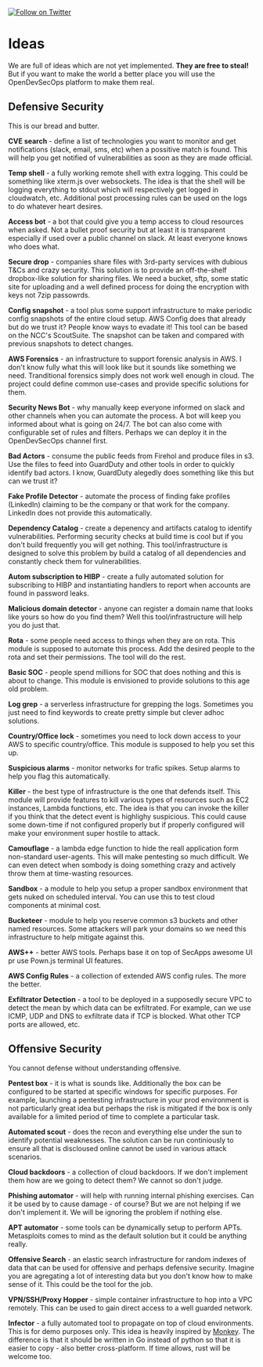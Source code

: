 [![Follow on Twitter](https://img.shields.io/twitter/follow/opendevsecops.svg?logo=twitter)](https://twitter.com/opendevsecops)

# Ideas

We are full of ideas which are not yet implemented. **They are free to steal!** But if you want to make the world a better place you will use the OpenDevSecOps platform to make them real.

## Defensive Security

This is our bread and butter.

**CVE search** - define a list of technologies you want to monitor and get notifications (slack, email, sms, etc) when a possitive match is found. This will help you get notified of vulnerabilities as soon as they are made official.

**Temp shell** - a fully working remote shell with extra logging. This could be something like xterm.js over websockets. The idea is that the shell will be logging everything to stdout which will respectively get logged in cloudwatch, etc. Additional post processing rules can be used on the logs to do whatever heart desires.

**Access bot** - a bot that could give you a temp access to cloud resources when asked. Not a bullet proof security but at least it is transparent especially if used over a public channel on slack. At least everyone knows who does what.

**Secure drop** - companies share files with 3rd-party services with dubious T&Cs and crazy security. This solution is to provide an off-the-shelf dropbox-like solution for sharing files. We need a bucket, sftp, some static site for uploading and a well defined process for doing the encryption with keys not 7zip passowrds.

**Config snapshot** - a tool plus some support infrastructure to make periodic config snapshots of the entire cloud setup. AWS Config does that already but do we trust it? People know ways to evadate it! This tool can be based on the NCC's ScoutSuite. The snapshot can be taken and compared with previous snapshots to detect changes.

**AWS Forensics** - an infrastructure to support forensic analysis in AWS. I don't know fully what this will look like but it sounds like something we need. Tranditional forensics simply does not work well enough in cloud. The project could define common use-cases and provide specific solutions for them.

**Security News Bot** - why manually keep everyone informed on slack and other channels when you can automate the process. A bot will keep you informed about what is going on 24/7. The bot can also come with configurable set of rules and filters. Perhaps we can deploy it in the OpenDevSecOps channel first.

**Bad Actors** - consume the public feeds from Firehol and produce files in s3. Use the files to feed into GuardDuty and other tools in order to quickly identify bad actors. I know, GuardDuty alegedly does something like this but can we trust it?

**Fake Profile Detector** - automate the process of finding fake profiles (LinkedIn) claiming to be the company or that work for the company. LinkedIn does not provide this automatically.

**Dependency Catalog** - create a depenency and artifacts catalog to identify vulnerabilities. Performing security checks at build time is cool but if you don't build frequently you will get nothing. This tool/infrastructure is designed to solve this problem by build a catalog of all dependencies and constantly check them for vulnerabilities.

**Autom subscription to HIBP** - create a fully automated solution for subscribing to HIBP and instantiating handlers to report when accounts are found in password leaks.

**Malicious domain detector** - anyone can register a domain name that looks like yours so how do you find them? Well this tool/infrastructure will help you do just that.

**Rota** - some people need access to things when they are on rota. This module is supposed to automate this process. Add the desired people to the rota and set their permissions. The tool will do the rest.

**Basic SOC** - people spend millions for SOC that does nothing and this is about to change. This module is envisioned to provide solutions to this age old problem.

**Log grep** - a serverless infrastructure for grepping the logs. Sometimes you just need to find keywords to create pretty simple but clever adhoc solutions.

**Country/Office lock** - sometimes you need to lock down access to your AWS to specific country/office. This module is supposed to help you set this up.

**Suspicious alarms** - monitor networks for trafic spikes. Setup alarms to help you flag this automatically.

**Killer** - the best type of infrastructure is the one that defends itself. This module will provide features to kill various types of resources such as EC2 instances, Lambda functions, etc. The idea is that you can invoke the killer if you think that the detect event is highlighy suspicious. This could cause some down-time if not configured properly but if properly configured will make your environment super hostile to attack.

**Camouflage** - a lambda edge function to hide the reall application form non-standard user-agents. This will make pentesting so much difficult. We can even detect when sombody is doing something crazy and actively throw them at time-wasting resources.

**Sandbox** - a module to help you setup a proper sandbox environment that gets nuked on scheduled interval. You can use this to test cloud components at minimal cost.

**Bucketeer** - module to help you reserve common s3 buckets and other named resources. Some attackers will park your domains so we need this infrastructure to help mitigate against this.

**AWS++** - better AWS tools. Perhaps base it on top of SecApps awesome UI pr use Pown.js terminal UI features.

**AWS Config Rules** - a collection of extended AWS config rules. The more the better.

**Exfiltrator Detection** - a tool to be deployed in a supposedly secure VPC to detect the mean by which data can be exfiltrated. For example, can we use ICMP, UDP and DNS to exfiltrate data if TCP is blocked. What other TCP ports are allowed, etc.

## Offensive Security

You cannot defense without understanding offensive.

**Pentest box** - it is what is sounds like. Additionally the box can be configured to be started at specific windows for specific purposes. For example, launching a pentesting infrastructure in your prod environment is not particularly great idea but perhaps the risk is mitigated if the box is only available for a limited period of time to complete a particular task.

**Automated scout** - does the recon and everything else under the sun to identify potential weaknesses. The solution can be run continiously to ensure all that is discloused online cannot be used in various attack scenarios.

**Cloud backdoors** - a collection of cloud backdoors. If we don't implement them how are we going to detect them? We cannot so don't judge.

**Phishing automator** - will help with running internal phishing exercises. Can it be used by to cause damage - of course? But we are not helping if we don't implement it. We will be ignoring the problem if nothing else.

**APT automator** - some tools can be dynamically setup to perform APTs. Metasploits comes to mind as the default solution but it could be anything really.

**Offensive Search** - an elastic search infrastructure for random indexes of data that can be used for offensive and perhaps defensive security. Imagine you are agregating a lot of interesting data but you don't know how to make sense of it. This could be the tool for the job.

**VPN/SSH/Proxy Hopper** - simple container infrastructure to hop into a VPC remotely. This can be used to gain direct access to a well guarded network.

**Infector** - a fully automated tool to propagate on top of cloud environments. This is for demo purposes only. This idea is heavily inspired by [Monkey](https://github.com/guardicore/monkey). The difference is that it should be written in Go instead of python so that it is easier to copy - also better cross-platform. If time allows, rust will be welcome too.
